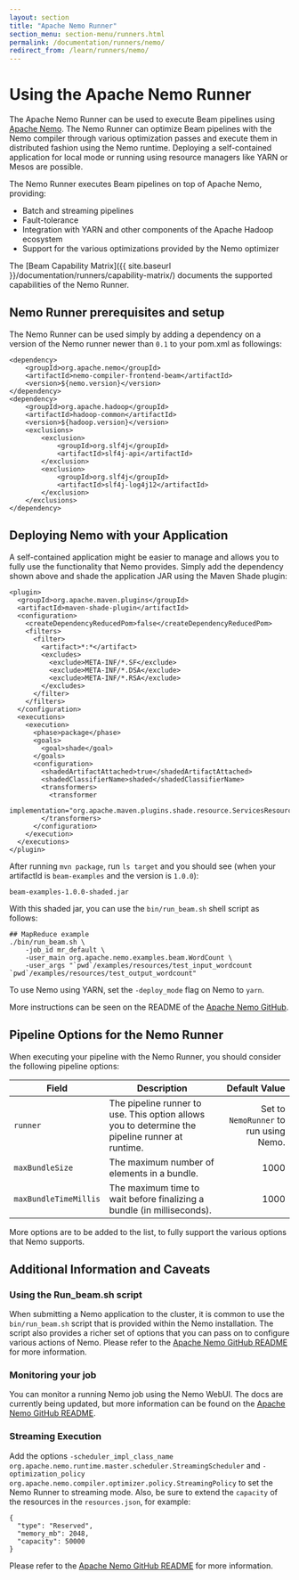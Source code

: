 ```yaml
---
layout: section
title: "Apache Nemo Runner"
section_menu: section-menu/runners.html
permalink: /documentation/runners/nemo/
redirect_from: /learn/runners/nemo/
---
```

<!--
Licensed under the Apache License, Version 2.0 (the "License");
you may not use this file except in compliance with the License.
You may obtain a copy of the License at

http://www.apache.org/licenses/LICENSE-2.0

Unless required by applicable law or agreed to in writing, software
distributed under the License is distributed on an "AS IS" BASIS,
WITHOUT WARRANTIES OR CONDITIONS OF ANY KIND, either express or implied.
See the License for the specific language governing permissions and
limitations under the License.
-->
# Using the Apache Nemo Runner

The Apache Nemo Runner can be used to execute Beam pipelines using [Apache Nemo](http://nemo.apache.org).
The Nemo Runner can optimize Beam pipelines with the Nemo compiler through various optimization passes
and execute them in distributed fashion using the Nemo runtime. Deploying a self-contained application
for local mode or running using resource managers like YARN or Mesos are possible.

The Nemo Runner executes Beam pipelines on top of Apache Nemo, providing:

* Batch and streaming pipelines
* Fault-tolerance
* Integration with YARN and other components of the Apache Hadoop ecosystem
* Support for the various optimizations provided by the Nemo optimizer

The [Beam Capability Matrix]({{ site.baseurl }}/documentation/runners/capability-matrix/) documents the
supported capabilities of the Nemo Runner.

## Nemo Runner prerequisites and setup

The Nemo Runner can be used simply by adding a dependency on a version of the Nemo runner newer than `0.1`
to your pom.xml as followings:

```
<dependency>
    <groupId>org.apache.nemo</groupId>
    <artifactId>nemo-compiler-frontend-beam</artifactId>
    <version>${nemo.version}</version>
</dependency>
<dependency>
    <groupId>org.apache.hadoop</groupId>
    <artifactId>hadoop-common</artifactId>
    <version>${hadoop.version}</version>
    <exclusions>
        <exclusion>
            <groupId>org.slf4j</groupId>
            <artifactId>slf4j-api</artifactId>
        </exclusion>
        <exclusion>
            <groupId>org.slf4j</groupId>
            <artifactId>slf4j-log4j12</artifactId>
        </exclusion>
    </exclusions>
</dependency>
```

## Deploying Nemo with your Application

A self-contained application might be easier to manage and allows you to fully use the functionality that Nemo provides.
Simply add the dependency shown above and shade the application JAR using the Maven Shade plugin:

```
<plugin>
  <groupId>org.apache.maven.plugins</groupId>
  <artifactId>maven-shade-plugin</artifactId>
  <configuration>
    <createDependencyReducedPom>false</createDependencyReducedPom>
    <filters>
      <filter>
        <artifact>*:*</artifact>
        <excludes>
          <exclude>META-INF/*.SF</exclude>
          <exclude>META-INF/*.DSA</exclude>
          <exclude>META-INF/*.RSA</exclude>
        </excludes>
      </filter>
    </filters>
  </configuration>
  <executions>
    <execution>
      <phase>package</phase>
      <goals>
        <goal>shade</goal>
      </goals>
      <configuration>
        <shadedArtifactAttached>true</shadedArtifactAttached>
        <shadedClassifierName>shaded</shadedClassifierName>
        <transformers>
          <transformer
            implementation="org.apache.maven.plugins.shade.resource.ServicesResourceTransformer"/>
        </transformers>
      </configuration>
    </execution>
  </executions>
</plugin>
```

After running `mvn package`, run `ls target` and you should see (when your artifactId is `beam-examples`
and the version is `1.0.0`):

```
beam-examples-1.0.0-shaded.jar
```

With this shaded jar, you can use the `bin/run_beam.sh` shell script as follows:

```
## MapReduce example
./bin/run_beam.sh \
    -job_id mr_default \
    -user_main org.apache.nemo.examples.beam.WordCount \
    -user_args "`pwd`/examples/resources/test_input_wordcount `pwd`/examples/resources/test_output_wordcount"
```

To use Nemo using YARN, set the `-deploy_mode` flag on Nemo to `yarn`. 

More instructions can be seen on the README of the [Apache Nemo GitHub](https://github.com/apache/incubator-nemo).

## Pipeline Options for the Nemo Runner

When executing your pipeline with the Nemo Runner, you should consider the following pipeline options:

| Field       | Description           | Default Value  |
| ------------- |---------------| -----:|
| `runner`      | The pipeline runner to use. This option allows you to determine the pipeline runner at runtime. | Set to `NemoRunner` to run using Nemo. |
| `maxBundleSize`      | The maximum number of elements in a bundle. |   1000 |
| `maxBundleTimeMillis` | The maximum time to wait before finalizing a bundle (in milliseconds). |   1000 |

More options are to be added to the list, to fully support the various options that Nemo supports.

## Additional Information and Caveats

### Using the Run_beam.sh script

When submitting a Nemo application to the cluster, it is common to use the `bin/run_beam.sh` script that is
provided within the Nemo installation. The script also provides a richer set of options that you can pass on to
configure various actions of Nemo. Please refer to the
[Apache Nemo GitHub README](https://github.com/apache/incubator-nemo) for more information.

### Monitoring your job

You can monitor a running Nemo job using the Nemo WebUI. The docs are currently being updated, but more
information can be found on the [Apache Nemo GitHub README](https://github.com/apache/incubator-nemo).

### Streaming Execution

Add the options `-scheduler_impl_class_name org.apache.nemo.runtime.master.scheduler.StreamingScheduler`
and `-optimization_policy org.apache.nemo.compiler.optimizer.policy.StreamingPolicy` to set the Nemo Runner
to streaming mode.
Also, be sure to extend the `capacity` of the resources in the `resources.json`, for example:

```
{
  "type": "Reserved",
  "memory_mb": 2048,
  "capacity": 50000
}
```

Please refer to the [Apache Nemo GitHub README](https://github.com/apache/incubator-nemo) for more information.
